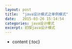 ```yaml
---
layout: post
title:  "java设计模式之单例模式"
date:   2015-03-26 15:14:54
categories: java设计模式
excerpt: 初探java设计模式
---
```

* content
{:toc}
